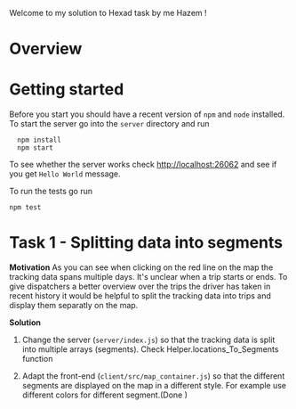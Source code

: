 Welcome to my solution to Hexad task by me Hazem !


# Overview



# Getting started
Before you start you should have a recent version of `npm` and `node`
installed.
To start the server go into the `server` directory and run
```
  npm install
  npm start
```
To see whether the server works check <http://localhost:26062> and see if you
get `Hello World` message.

To run the tests go run
```
npm test
```


# Task 1 - Splitting data into segments
**Motivation**
As you can see when clicking on the red line on the map the tracking data
spans multiple days. It's unclear when a trip starts or ends. To give dispatchers
a better overview over the trips the driver has taken in recent history it
would be helpful to split the tracking data into trips and display them
separatly on the map.

**Solution**
1. Change the server (`server/index.js`) so that the tracking data is
split into multiple arrays (segments). Check Helper.locations_To_Segments function

2. Adapt the front-end (`client/src/map_container.js`) so that the different
segments are displayed on the map in a different style. For example use
different colors for different segment.(Done )
